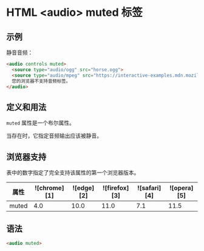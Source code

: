 HTML \<audio> muted 标签
===

## 示例

静音音频：

```html idoc:preview
<audio controls muted>
  <source type="audio/ogg" src="horse.ogg">
  <source type="audio/mpeg" src="https://interactive-examples.mdn.mozilla.net/media/cc0-audio/t-rex-roar.mp3">
  您的浏览器不支持音频标签。
</audio>
```

## 定义和用法

`muted` 属性是一个布尔属性。

当存在时，它指定音频输出应该被静音。

## 浏览器支持

表中的数字指定了完全支持该属性的第一个浏览器版本。

| 属性 | ![chrome][1] | ![edge][2] | ![firefox][3] | ![safari][4] | ![opera][5] |
| ---- | ---- | ---- | ---- | ---- | ---- |
| muted     | 4.0 | 10.0 | 11.0 | 7.1 | 11.5 |
<!--rehype:style=width: 100%; display: inline-table;-->

## 语法

```html
<audio muted>
```